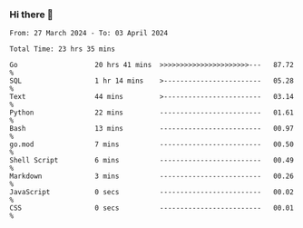 ### Hi there 👋

<!--
**zhumeme/zhumeme** is a ✨ _special_ ✨ repository because its `README.md` (this file) appears on your GitHub profile.

Here are some ideas to get you started:

- 🔭 I’m currently working on ...
- 🌱 I’m currently learning ...
- 👯 I’m looking to collaborate on ...
- 🤔 I’m looking for help with ...
- 💬 Ask me about ...
- 📫 How to reach me: ...
- 😄 Pronouns: ...
- ⚡ Fun fact: ...
-->

<!--START_SECTION:waka-->

```all_time
From: 27 March 2024 - To: 03 April 2024

Total Time: 23 hrs 35 mins

Go                   20 hrs 41 mins  >>>>>>>>>>>>>>>>>>>>>>---   87.72 %
SQL                  1 hr 14 mins    >------------------------   05.28 %
Text                 44 mins         >------------------------   03.14 %
Python               22 mins         -------------------------   01.61 %
Bash                 13 mins         -------------------------   00.97 %
go.mod               7 mins          -------------------------   00.50 %
Shell Script         6 mins          -------------------------   00.49 %
Markdown             3 mins          -------------------------   00.26 %
JavaScript           0 secs          -------------------------   00.02 %
CSS                  0 secs          -------------------------   00.01 %
```

<!--END_SECTION:waka-->
